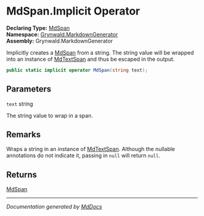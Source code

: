 ﻿<!--  
  <auto-generated>   
    The contents of this file were generated by a tool.  
    Changes to this file may be list if the file is regenerated  
  </auto-generated>   
-->

# MdSpan.Implicit Operator

**Declaring Type:** [MdSpan](../index.md)  
**Namespace:** [Grynwald.MarkdownGenerator](../../index.md)  
**Assembly:** Grynwald.MarkdownGenerator

Implicitly creates a [MdSpan](../index.md) from a string. The string value will be wrapped into an instance of [MdTextSpan](../../MdTextSpan/index.md) and thus be escaped in the output.

```csharp
public static implicit operator MdSpan(string text);
```

## Parameters

`text`  string

The string value to wrap in a span.

## Remarks

Wraps a string in an instance of [MdTextSpan](../../MdTextSpan/index.md). Although the nullable annotations do not indicate it, passing in `null` will return `null`.

## Returns

[MdSpan](../index.md)

___

*Documentation generated by [MdDocs](https://github.com/ap0llo/mddocs)*
